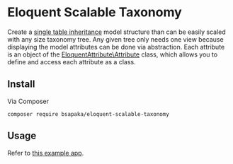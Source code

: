 # Eloquent Scalable Taxonomy

Create a [single table inheritance](https://github.com/Nanigans/single-table-inheritance) model structure than can be easily scaled with any size taxonomy tree. Any given tree only needs one view because displaying the model attributes can be done via abstraction. Each attribute is an object of the [EloquentAttribute\Attribute](https://github.com/bsapaka/eloquent-attribute-class) class, which allows you to define and access each attribute as a class.


## Install

Via Composer
``` 
composer require bsapaka/eloquent-scalable-taxonomy
```

## Usage ##

Refer to [this example app](https://github.com/bsapaka/example-eloquent-scalable-taxonomy).
